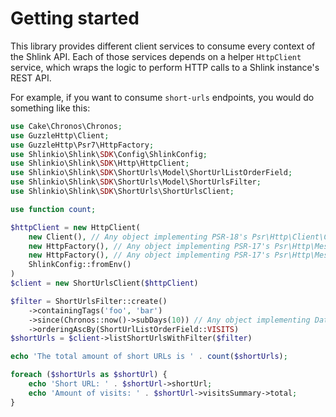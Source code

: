 # Getting started

This library provides different client services to consume every context of the Shlink API. Each of those services depends on a helper `HttpClient` service, which wraps the logic to perform HTTP calls to a Shlink instance's REST API.

For example, if you want to consume `short-urls` endpoints, you would do something like this:

```php
use Cake\Chronos\Chronos;
use GuzzleHttp\Client;
use GuzzleHttp\Psr7\HttpFactory;
use Shlinkio\Shlink\SDK\Config\ShlinkConfig;
use Shlinkio\Shlink\SDK\Http\HttpClient;
use Shlinkio\Shlink\SDK\ShortUrls\Model\ShortUrlListOrderField;
use Shlinkio\Shlink\SDK\ShortUrls\Model\ShortUrlsFilter;
use Shlinkio\Shlink\SDK\ShortUrls\ShortUrlsClient;

use function count;

$httpClient = new HttpClient(
    new Client(), // Any object implementing PSR-18's Psr\Http\Client\ClientInterface
    new HttpFactory(), // Any object implementing PSR-17's Psr\Http\Message\RequestFactoryInterface
    new HttpFactory(), // Any object implementing PSR-17's Psr\Http\Message\StreamFactoryInterface
    ShlinkConfig::fromEnv()
)
$client = new ShortUrlsClient($httpClient)

$filter = ShortUrlsFilter::create()
    ->containingTags('foo', 'bar')
    ->since(Chronos::now()->subDays(10)) // Any object implementing DateTimeInterface
    ->orderingAscBy(ShortUrlListOrderField::VISITS)
$shortUrls = $client->listShortUrlsWithFilter($filter)

echo 'The total amount of short URLs is ' . count($shortUrls);

foreach ($shortUrls as $shortUrl) {
    echo 'Short URL: ' . $shortUrl->shortUrl;
    echo 'Amount of visits: ' . $shortUrl->visitsSummary->total;
}
```
